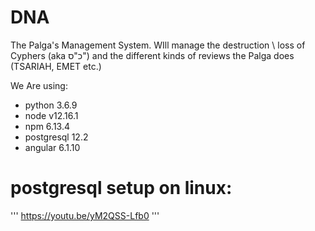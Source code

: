 # DNA
The Palga's Management System.
WIll manage the destruction \ loss of Cyphers (aka כ"ס") and the different kinds of reviews the Palga does (TSARIAH, EMET etc.)

We Are using:
  - python 3.6.9
  - node v12.16.1
  - npm 6.13.4
  - postgresql 12.2
  - angular 6.1.10
  
  
 # postgresql setup on linux:
 '''
 https://youtu.be/yM2QSS-Lfb0
 '''
